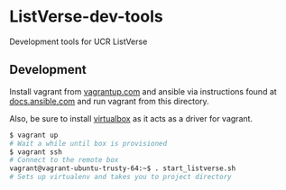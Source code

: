 # ListVerse-dev-tools
Development tools for UCR ListVerse

Development
-----------
Install vagrant from [vagrantup.com](https://www.vagrantup.com/) and 
ansible via instructions found at [docs.ansible.com](http://docs.ansible.com/intro_installation.html) and run vagrant from this
directory.

Also, be sure to install [virtualbox](https://www.virtualbox.org/) as it acts as a driver for vagrant.

```sh
$ vagrant up
# Wait a while until box is provisioned
$ vagrant ssh
# Connect to the remote box
vagrant@vagrant-ubuntu-trusty-64:~$ . start_listverse.sh
# Sets up virtualenv and takes you to project directory
```

